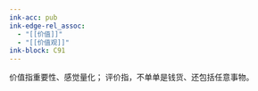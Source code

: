 ```yaml
---
ink-acc: pub
ink-edge-rel_assoc:
  - "[[价值]]"
  - "[[价值观]]"
ink-block: C91
---
```


价值指重要性、感觉量化；
评价指，不单单是钱货、还包括任意事物。